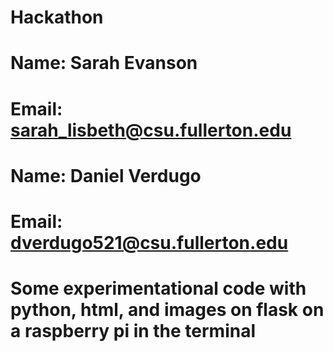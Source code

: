 # Hackathon

# Name: Sarah Evanson
# Email: sarah_lisbeth@csu.fullerton.edu
# Name: Daniel Verdugo
# Email: dverdugo521@csu.fullerton.edu

# Some experimentational code with python, html, and images on flask on a raspberry pi in the terminal
